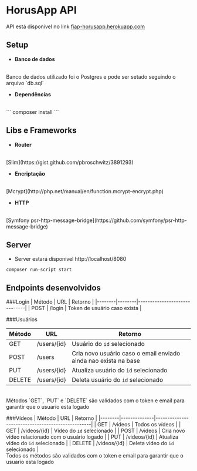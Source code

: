 # HorusApp API

API está disponível no link [fiap-horusapp.herokuapp.com](fiap-horusapp.herokuapp.com)

## Setup

- **Banco de dados**
<br>
Banco de dados utilizado foi o Postgres e pode ser setado seguindo o arquivo `db.sql`

 - **Dependências**
 <br>
```
composer install
```

## Libs e Frameworks

- **Router**
<br>
[Slim](https://gist.github.com/pbroschwitz/3891293)

- **Encriptação**
<br>
[Mcrypt](http://php.net/manual/en/function.mcrypt-encrypt.php)

- **HTTP**
<br>
[Symfony psr-http-message-bridge](https://github.com/symfony/psr-http-message-bridge)

## Server
- Server estará disponível http://localhost/8080
```
composer run-script start
```

## Endpoints desenvolvidos

###Login
| Método | URL    | Retorno                      |
|--------|--------|------------------------------|
| POST   | /login | Token de usuário caso exista |

###Usuários

| Método | URL         | Retorno                                                         |
|--------|-------------|-----------------------------------------------------------------|
| GET    | /users/{id} | Usuário do `id` selecionado                                     |
| POST   | /users      | Cria novo usuário caso o email enviado ainda nao exista na base |
| PUT    | /users/{id} | Atualiza usuário do `id` selecionado                   |
| DELETE | /users/{id} | Deleta usuário do `id` selecionado                              |
<br>
Métodos `GET`, `PUT` e `DELETE` são validados com o token e email para garantir que o usuario esta logado


###Vídeos
| Método | URL          | Retorno                                          |
|--------|--------------|--------------------------------------------------|
| GET    | /videos      | Todos os vídeos                                  |
| GET    | /videos/{id} | Vídeo do `id` selecionado                        |
| POST   | /videos      | Cria novo vídeo relacionado com o usuário logado |
| PUT    | /videos/{id} | Atualiza vídeo do `id` selecionado               |
| DELETE | /videos/{id} | Deleta vídeo do `id` selecionado                 |
<br>
Todos os métodos são validados com o token e email para garantir que o usuario esta logado
